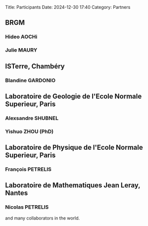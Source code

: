 Title:  Participants
Date: 2024-12-30 17:40
Category: Partners

BRGM
----
### Hideo AOCHi

### Julie MAURY

ISTerre, Chambéry
-----------------
### Blandine GARDONIO


Laboratoire de Geologie de l'Ecole Normale Superieur, Paris
-----------------------------------------------------------
### Alexsandre SHUBNEL 

### Yishuo ZHOU (PhD)

Laboratoire de Physique de l'Ecole Normale Superieur, Paris
-----------------------------------------------------------
### François PETRELIS


Laboratoire de Mathematiques Jean Leray, Nantes
-----------------------------------------------
### Nicolas PETRELIS


and many collaborators in the world. 
